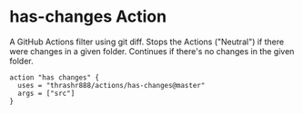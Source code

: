 # has-changes Action

A GitHub Actions filter using git diff. Stops the Actions ("Neutral") if there were changes in a given folder. Continues if there's no changes in the given folder.

```
action "has changes" {
  uses = "thrashr888/actions/has-changes@master"
  args = ["src"]
}
```
